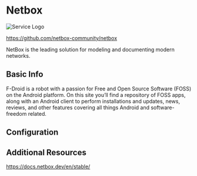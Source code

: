 # Netbox

![Service Logo](netbox.jpg)

https://github.com/netbox-community/netbox

NetBox is the leading solution for modeling and documenting modern networks.

## Basic Info

F-Droid is a robot with a passion for Free and Open Source Software (FOSS) on the Android platform. On this site you’ll find a repository of FOSS apps, along with an Android client to perform installations and updates, news, reviews, and other features covering all things Android and software-freedom related.



## Configuration



## Additional Resources

https://docs.netbox.dev/en/stable/


